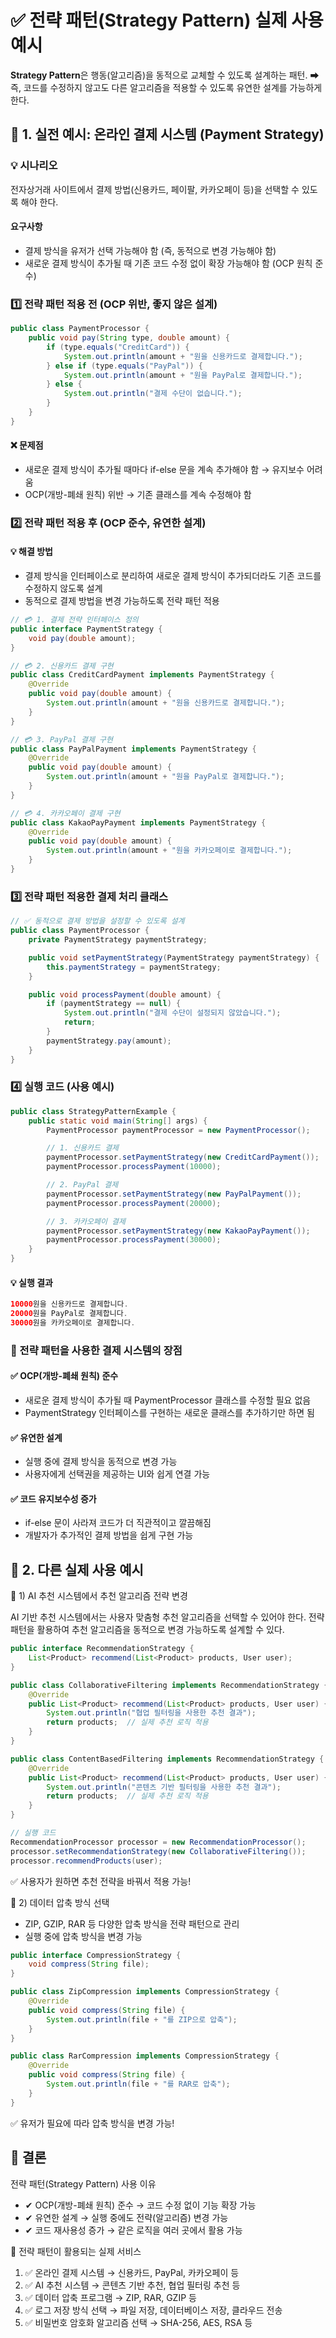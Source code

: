 # ✅ 전략 패턴(Strategy Pattern) 실제 사용 예시

**Strategy Pattern**은 행동(알고리즘)을 동적으로 교체할 수 있도록 설계하는 패턴.
➡ 즉, 코드를 수정하지 않고도 다른 알고리즘을 적용할 수 있도록 유연한 설계를 가능하게 한다.

## 🚀 1. 실전 예시: 온라인 결제 시스템 (Payment Strategy)

### 💡 시나리오

전자상거래 사이트에서 결제 방법(신용카드, 페이팔, 카카오페이 등)을 선택할 수 있도록 해야 한다.

#### 요구사항

* 결제 방식을 유저가 선택 가능해야 함 (즉, 동적으로 변경 가능해야 함)
* 새로운 결제 방식이 추가될 때 기존 코드 수정 없이 확장 가능해야 함 (OCP 원칙 준수)

### 1️⃣ 전략 패턴 적용 전 (OCP 위반, 좋지 않은 설계)

```java
public class PaymentProcessor {
    public void pay(String type, double amount) {
        if (type.equals("CreditCard")) {
            System.out.println(amount + "원을 신용카드로 결제합니다.");
        } else if (type.equals("PayPal")) {
            System.out.println(amount + "원을 PayPal로 결제합니다.");
        } else {
            System.out.println("결제 수단이 없습니다.");
        }
    }
}
```

#### ❌ 문제점

* 새로운 결제 방식이 추가될 때마다 if-else 문을 계속 추가해야 함 → 유지보수 어려움
* OCP(개방-폐쇄 원칙) 위반 → 기존 클래스를 계속 수정해야 함

### 2️⃣ 전략 패턴 적용 후 (OCP 준수, 유연한 설계)

#### 💡 해결 방법

* 결제 방식을 인터페이스로 분리하여 새로운 결제 방식이 추가되더라도 기존 코드를 수정하지 않도록 설계
* 동적으로 결제 방법을 변경 가능하도록 전략 패턴 적용

```java
// 💳 1. 결제 전략 인터페이스 정의
public interface PaymentStrategy {
    void pay(double amount);
}

// 💳 2. 신용카드 결제 구현
public class CreditCardPayment implements PaymentStrategy {
    @Override
    public void pay(double amount) {
        System.out.println(amount + "원을 신용카드로 결제합니다.");
    }
}

// 💳 3. PayPal 결제 구현
public class PayPalPayment implements PaymentStrategy {
    @Override
    public void pay(double amount) {
        System.out.println(amount + "원을 PayPal로 결제합니다.");
    }
}

// 💳 4. 카카오페이 결제 구현
public class KakaoPayPayment implements PaymentStrategy {
    @Override
    public void pay(double amount) {
        System.out.println(amount + "원을 카카오페이로 결제합니다.");
    }
}
```

### 3️⃣ 전략 패턴 적용한 결제 처리 클래스

```java
// ✅ 동적으로 결제 방법을 설정할 수 있도록 설계
public class PaymentProcessor {
    private PaymentStrategy paymentStrategy;

    public void setPaymentStrategy(PaymentStrategy paymentStrategy) {
        this.paymentStrategy = paymentStrategy;
    }

    public void processPayment(double amount) {
        if (paymentStrategy == null) {
            System.out.println("결제 수단이 설정되지 않았습니다.");
            return;
        }
        paymentStrategy.pay(amount);
    }
}
```

### 4️⃣ 실행 코드 (사용 예시)

```java
public class StrategyPatternExample {
    public static void main(String[] args) {
        PaymentProcessor paymentProcessor = new PaymentProcessor();

        // 1. 신용카드 결제
        paymentProcessor.setPaymentStrategy(new CreditCardPayment());
        paymentProcessor.processPayment(10000);

        // 2. PayPal 결제
        paymentProcessor.setPaymentStrategy(new PayPalPayment());
        paymentProcessor.processPayment(20000);

        // 3. 카카오페이 결제
        paymentProcessor.setPaymentStrategy(new KakaoPayPayment());
        paymentProcessor.processPayment(30000);
    }
}
```

#### 💡 실행 결과

```java
10000원을 신용카드로 결제합니다.
20000원을 PayPal로 결제합니다.
30000원을 카카오페이로 결제합니다.
```

### 🎯 전략 패턴을 사용한 결제 시스템의 장점

#### ✅ OCP(개방-폐쇄 원칙) 준수

* 새로운 결제 방식이 추가될 때 PaymentProcessor 클래스를 수정할 필요 없음
* PaymentStrategy 인터페이스를 구현하는 새로운 클래스를 추가하기만 하면 됨

#### ✅ 유연한 설계

* 실행 중에 결제 방식을 동적으로 변경 가능
* 사용자에게 선택권을 제공하는 UI와 쉽게 연결 가능

#### ✅ 코드 유지보수성 증가

* if-else 문이 사라져 코드가 더 직관적이고 깔끔해짐
* 개발자가 추가적인 결제 방법을 쉽게 구현 가능

## 🚀 2. 다른 실제 사용 예시

🔹 1) AI 추천 시스템에서 추천 알고리즘 전략 변경

AI 기반 추천 시스템에서는 사용자 맞춤형 추천 알고리즘을 선택할 수 있어야 한다.
전략 패턴을 활용하여 추천 알고리즘을 동적으로 변경 가능하도록 설계할 수 있다.

```java
public interface RecommendationStrategy {
    List<Product> recommend(List<Product> products, User user);
}

public class CollaborativeFiltering implements RecommendationStrategy {
    @Override
    public List<Product> recommend(List<Product> products, User user) {
        System.out.println("협업 필터링을 사용한 추천 결과");
        return products;  // 실제 추천 로직 적용
    }
}

public class ContentBasedFiltering implements RecommendationStrategy {
    @Override
    public List<Product> recommend(List<Product> products, User user) {
        System.out.println("콘텐츠 기반 필터링을 사용한 추천 결과");
        return products;  // 실제 추천 로직 적용
    }
}

// 실행 코드
RecommendationProcessor processor = new RecommendationProcessor();
processor.setRecommendationStrategy(new CollaborativeFiltering());
processor.recommendProducts(user);
```

✅ 사용자가 원하면 추천 전략을 바꿔서 적용 가능!

🔹 2) 데이터 압축 방식 선택

* ZIP, GZIP, RAR 등 다양한 압축 방식을 전략 패턴으로 관리
* 실행 중에 압축 방식을 변경 가능

```java
public interface CompressionStrategy {
    void compress(String file);
}

public class ZipCompression implements CompressionStrategy {
    @Override
    public void compress(String file) {
        System.out.println(file + "를 ZIP으로 압축");
    }
}

public class RarCompression implements CompressionStrategy {
    @Override
    public void compress(String file) {
        System.out.println(file + "를 RAR로 압축");
    }
}
```

✅ 유저가 필요에 따라 압축 방식을 변경 가능!

## 🎯 결론

전략 패턴(Strategy Pattern) 사용 이유

* ✔ OCP(개방-폐쇄 원칙) 준수 → 코드 수정 없이 기능 확장 가능
* ✔ 유연한 설계 → 실행 중에도 전략(알고리즘) 변경 가능
* ✔ 코드 재사용성 증가 → 같은 로직을 여러 곳에서 활용 가능

📌 전략 패턴이 활용되는 실제 서비스

1. ✅ 온라인 결제 시스템 → 신용카드, PayPal, 카카오페이 등
2. ✅ AI 추천 시스템 → 콘텐츠 기반 추천, 협업 필터링 추천 등
3. ✅ 데이터 압축 프로그램 → ZIP, RAR, GZIP 등
4. ✅ 로그 저장 방식 선택 → 파일 저장, 데이터베이스 저장, 클라우드 전송
5. ✅ 비밀번호 암호화 알고리즘 선택 → SHA-256, AES, RSA 등
